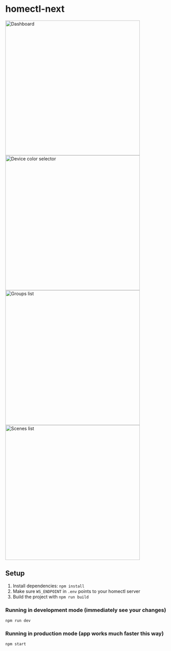 # homectl-next

<div>
<img title="Dashboard" style="height: 420px" src="https://github.com/user-attachments/assets/5281e8bd-bf23-4b0d-9a02-e4dee423d2f5" />
<img title="Device color selector" style="height: 420px" src="https://github.com/user-attachments/assets/d1f29311-86a8-471e-a9e5-2319ea257f3b" />
<img title="Groups list" style="height: 420px" src="https://github.com/user-attachments/assets/e2400776-f778-4b25-a3a5-99a3e8f12c01" />
<img title="Scenes list" style="height: 420px" src="https://github.com/user-attachments/assets/d1066f45-8339-4b80-8271-48c3c4dc6917" />
</div>

## Setup

1. Install dependencies: `npm install`
2. Make sure `WS_ENDPOINT` in `.env` points to your homectl server
3. Build the project with `npm run build`

### Running in development mode (immediately see your changes)

```
npm run dev
```

### Running in production mode (app works much faster this way)

```
npm start
```

